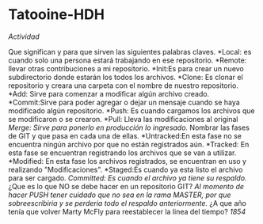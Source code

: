 # Tatooine-HDH
*Actividad*

Que significan y para que sirven las siguientes palabras claves.
*Local:  es cuando solo una persona estará trabajando en ese repositorio.
*Remote: llevar otras contribuciones a mi repositorio.
*Init:Es para crear un nuevo subdirectorio donde estarán los todos los archivos.
*Clone: Es clonar el repositorio y creara una carpeta con el nombre de nuestro repositorio.
*Add: Sirve para comenzar a modificar algún archivo creado.
*Commit:Sirve para poder agregar o dejar un mensaje cuando se haya modificado algún repositorio.
*Push: Es cuando cargamos los archivos que se modificaron o se crearon.
*Pull: Lleva las modificaciones al original
*Merge: Sirve para ponerlo en producción lo ingresado.*
Nombrar las fases de GIT y que pasa en cada
una de ellas.
*Untracked:En esta fase no se encuentra ningún archivo por que no están registrados aún.
*Tracked: En esta fase se encuentran registrando los archivos que se van a utilizar.
*Modified: En esta fase los archivos registrados, se encuentran en uso y realizando "Modificaciones".
*Staged:Es cuando ya esta listo el archivo para ser cargado.
*Committed: Es cuando el archivo ya tiene su respaldo.*
¿Que es lo que NO se debe hacer en un repositorio GIT?
*Al momento de hacer PUSH tener cuidado que no sea en la rama MASTER, por que sobreescribiria y se perderia todo el respaldo anteriormente.*
¿A que año tenía que volver Marty McFly para reestablecer la linea del tiempo?
*1854*
